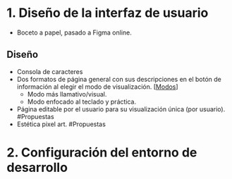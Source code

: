 # 1. Diseño de la interfaz de usuario

- Boceto a papel, pasado a Figma online.
## Diseño
- Consola de caracteres
- Dos formatos de página general con sus descripciones en el botón de información al elegir el modo de visualización. \[[Modos](Modos)\]
	- Modo más llamativo/visual.
	- Modo enfocado al teclado y práctica. 
- Página editable por el usuario para su visualización única (por usuario). #Propuestas 
- Estética pixel art. #Propuestas 
# 2. Configuración del entorno de desarrollo



